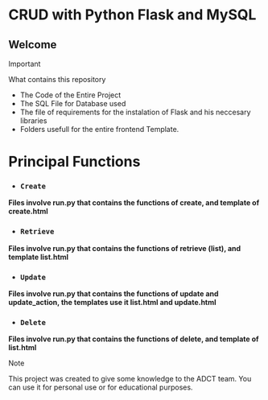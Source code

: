 # CRUD with Python Flask and MySQL
## Welcome 

>[!IMPORTANT] 
>What contains this repository

+ The Code of the Entire Project
+ The SQL File for Database used
+ The file of requirements for the instalation of Flask and his neccesary libraries 
+ Folders usefull for the entire frontend Template.

# Principal Functions
+ ### `Create` 
**Files involve run.py that contains the functions of create, and template of create.html**
+ ### `Retrieve`
**Files involve run.py that contains the functions of retrieve (list), and template list.html**
+ ### `Update`
**Files involve run.py that contains the functions of update and update_action, the templates use it  list.html and update.html**
+ ### `Delete`
**Files involve run.py that contains the functions of delete, and template of list.html**

>[!NOTE]
>This project was created to give some knowledge to the ADCT team.
You can use it for personal use or for educational purposes.